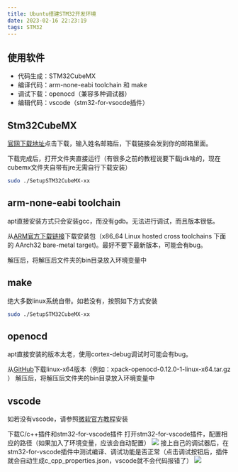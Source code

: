 ```yaml
---
title: Ubuntu搭建STM32开发环境
date: 2023-02-16 22:23:19
tags: STM32
---
```


## 使用软件

- 代码生成：STM32CubeMX
- 编译代码：arm-none-eabi toolchain 和 make
- 调试下载：openocd（兼容多种调试器）
- 编辑代码：vscode（stm32-for-vsocde插件）

## Stm32CubeMX

[官网下载地址](https://www.st.com/en/development-tools/stm32cubemx.html)点击下载，输入姓名邮箱后，下载链接会发到你的邮箱里面。

下载完成后，打开文件夹直接运行（有很多之前的教程说要下载jdk啥的，现在cubemx文件夹自带有jre无需自行下载安装）

``` bash
sudo ./SetupSTM32CubeMX-xx
```

## arm-none-eabi toolchain

apt直接安装方式只会安装gcc，而没有gdb。无法进行调试，而且版本很低。

从[ARM官方下载链接](https://developer.arm.com/open-source/gnu-toolchain/gnu-rm/downloads)下载安装包（x86_64 Linux hosted cross toolchains 下面的 AArch32 bare-metal target)。最好不要下最新版本，可能会有bug。

解压后，将解压后文件夹的bin目录放入环境变量中

## make

绝大多数linux系统自带。如若没有，按照如下方式安装

``` bash
sudo ./SetupSTM32CubeMX-xx
```

## openocd

apt直接安装的版本太老，使用cortex-debug调试时可能会有bug。

从[GitHub](https://github.com/xpack-dev-tools/openocd-xpack/releases)下载linux-x64版本（例如：xpack-openocd-0.12.0-1-linux-x64.tar.gz ）
解压后，将解压后文件夹的bin目录放入环境变量中

## vscode

如若没有vscode，请参照[微软官方教程](https://code.visualstudio.com/docs/setup/linux)安装

下载C/c++插件和stm32-for-vscode插件
打开stm32-for-vscode插件，配置相应的路径（如果加入了环境变量，应该会自动配置）
![](https://image-1305582579.cos.ap-chengdu.myqcloud.com/screenshot.png)
接上自己的调试器后，在stm32-for-vscode插件中测试编译、调试功能是否正常（点击调试按钮后，插件就会自动生成c_cpp_properties.json，vscode就不会代码报错了）
![](https://image-1305582579.cos.ap-chengdu.myqcloud.com/screenshot_1.png)